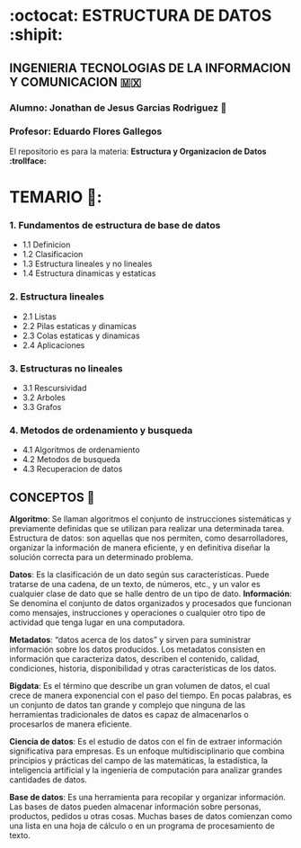 # **:octocat: ESTRUCTURA DE DATOS :shipit:**
## INGENIERIA TECNOLOGIAS DE LA INFORMACION Y COMUNICACION :mexico:
### **Alumno:** Jonathan de Jesus Garcias Rodriguez :hot_face:
### **Profesor:** Eduardo Flores Gallegos

El repositorio es para la materia: **Estructura y Organizacion de Datos :trollface:**
# TEMARIO :thinking::
### 1. Fundamentos de estructura de base de datos
- 1.1 Definicion
- 1.2 Clasificacion
- 1.3 Estructura lineales y no lineales
- 1.4 Estructura dinamicas y estaticas

### 2. Estructura lineales
- 2.1 Listas
- 2.2 Pilas estaticas y dinamicas
- 2.3 Colas estaticas y dinamicas
- 2.4 Aplicaciones

### 3. Estructuras no lineales
- 3.1 Rescursividad
- 3.2 Arboles
- 3.3 Grafos

### 4. Metodos de ordenamiento y busqueda
- 4.1 Algoritmos de ordenamiento
- 4.2 Metodos de busqueda
- 4.3 Recuperacion de datos

## **CONCEPTOS** :hot_face:
**Algoritmo**: Se llaman algoritmos el conjunto de instrucciones sistemáticas y previamente definidas que se utilizan para realizar una determinada tarea.
Estructura de datos: son aquellas que nos permiten, como desarrolladores, organizar la información de manera eficiente, y en definitiva diseñar la solución correcta para un determinado problema.

**Datos**: Es la clasificación de un dato según sus características. Puede tratarse de una cadena, de un texto, de números, etc., y un valor es cualquier clase de dato que se halle dentro de un tipo de dato.
**Información**: Se denomina el conjunto de datos organizados y procesados que funcionan como mensajes, instrucciones y operaciones o cualquier otro tipo de actividad que tenga lugar en una computadora.

**Metadatos**: “datos acerca de los datos” y sirven para suministrar información sobre los datos producidos. Los metadatos consisten en información que caracteriza datos, describen el contenido, calidad, condiciones, historia, disponibilidad y otras características de los datos.

**Bigdata**: Es el término que describe un gran volumen de datos, el cual crece de manera exponencial con el paso del tiempo. En pocas palabras, es un conjunto de datos tan grande y complejo que ninguna de las herramientas tradicionales de datos es capaz de almacenarlos o procesarlos de manera eficiente.

**Ciencia de datos**: Es el estudio de datos con el fin de extraer información significativa para empresas. Es un enfoque multidisciplinario que combina principios y prácticas del campo de las matemáticas, la estadística, la inteligencia artificial y la ingeniería de computación para analizar grandes cantidades de datos.

**Base de datos**: Es una herramienta para recopilar y organizar información. Las bases de datos pueden almacenar información sobre personas, productos, pedidos u otras cosas. Muchas bases de datos comienzan como una lista en una hoja de cálculo o en un programa de procesamiento de texto.
